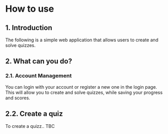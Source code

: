 # How to use

## 1. Introduction

The following is a simple web application that allows users to create and solve quizzes.

## 2. What can you do?

### 2.1. Account Management

You can login with your account or register a new one in the login page. This will allow you to create and solve quizzes, while saving your progress and scores.

## 2.2. Create a quiz

To create a quizz.. TBC
